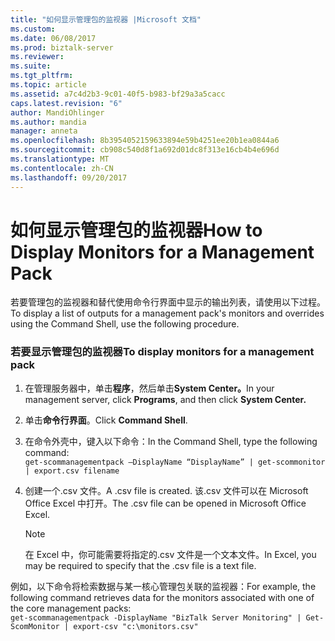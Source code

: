 ```yaml
---
title: "如何显示管理包的监视器 |Microsoft 文档"
ms.custom: 
ms.date: 06/08/2017
ms.prod: biztalk-server
ms.reviewer: 
ms.suite: 
ms.tgt_pltfrm: 
ms.topic: article
ms.assetid: a7c4d2b3-9c01-40f5-b983-bf29a3a5cacc
caps.latest.revision: "6"
author: MandiOhlinger
ms.author: mandia
manager: anneta
ms.openlocfilehash: 8b3954052159633894e59b4251ee20b1ea0844a6
ms.sourcegitcommit: cb908c540d8f1a692d01dc8f313e16cb4b4e696d
ms.translationtype: MT
ms.contentlocale: zh-CN
ms.lasthandoff: 09/20/2017
---
```

# <a name="how-to-display-monitors-for-a-management-pack"></a><span data-ttu-id="15752-102">如何显示管理包的监视器</span><span class="sxs-lookup"><span data-stu-id="15752-102">How to Display Monitors for a Management Pack</span></span>
<span data-ttu-id="15752-103">若要管理包的监视器和替代使用命令行界面中显示的输出列表，请使用以下过程。</span><span class="sxs-lookup"><span data-stu-id="15752-103">To display a list of outputs for a management pack's monitors and overrides using the Command Shell, use the following procedure.</span></span>  
  
### <a name="to-display-monitors-for-a-management-pack"></a><span data-ttu-id="15752-104">若要显示管理包的监视器</span><span class="sxs-lookup"><span data-stu-id="15752-104">To display monitors for a management pack</span></span>  
  
1.  <span data-ttu-id="15752-105">在管理服务器中，单击**程序**，然后单击**System Center。**</span><span class="sxs-lookup"><span data-stu-id="15752-105">In your management server, click **Programs**, and then click **System Center.**</span></span>  
  
2.  <span data-ttu-id="15752-106">单击**命令行界面**。</span><span class="sxs-lookup"><span data-stu-id="15752-106">Click **Command Shell**.</span></span>  
  
3.  <span data-ttu-id="15752-107">在命令外壳中，键入以下命令：</span><span class="sxs-lookup"><span data-stu-id="15752-107">In the Command Shell, type the following command:</span></span>   
    `get-scommanagementpack –DisplayName “DisplayName” | get-scommonitor | export.csv filename`  
  
4.  <span data-ttu-id="15752-108">创建一个.csv 文件。</span><span class="sxs-lookup"><span data-stu-id="15752-108">A .csv file is created.</span></span> <span data-ttu-id="15752-109">该.csv 文件可以在 Microsoft Office Excel 中打开。</span><span class="sxs-lookup"><span data-stu-id="15752-109">The .csv file can be opened in Microsoft Office Excel.</span></span>  
  
    > [!NOTE]  
    >  <span data-ttu-id="15752-110">在 Excel 中，你可能需要将指定的.csv 文件是一个文本文件。</span><span class="sxs-lookup"><span data-stu-id="15752-110">In Excel, you may be required to specify that the .csv file is a text file.</span></span>  
  
 <span data-ttu-id="15752-111">例如，以下命令将检索数据与某一核心管理包关联的监视器：</span><span class="sxs-lookup"><span data-stu-id="15752-111">For example, the following command retrieves data for the monitors associated with one of the core management packs:</span></span>   
`get-scommanagementpack -DisplayName "BizTalk Server Monitoring" | Get-ScomMonitor | export-csv "c:\monitors.csv"`